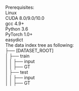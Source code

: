 Prerequisites:\
Linux \
CUDA 8.0/9.0/10.0\
gcc 4.9+\
Python 3.6\
PyTorch 1.0+\
easydict\
The data index tree as following:\
├── [DATASET_ROOT]\
│   ├── train\
│   │   ├── input\
│   │   ├── GT\
│   ├── test\
│   │   ├── input\
│   │   ├── GT
